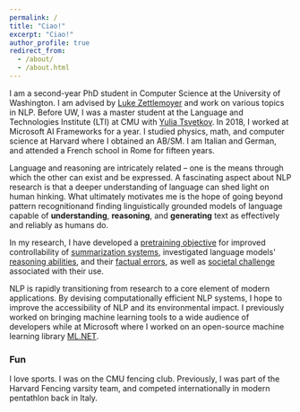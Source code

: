 ```yaml
---
permalink: /
title: "Ciao!"
excerpt: "Ciao!"
author_profile: true
redirect_from: 
  - /about/
  - /about.html
---
```


I am a second-year PhD student in Computer Science at the University of Washington. I am advised by [Luke Zettlemoyer](https://www.cs.washington.edu/people/faculty/lsz) and work on various topics in NLP. 
Before UW, I was a master student at the Language and Technologies Institute (LTI) at CMU with [Yulia Tsvetkov](https://homes.cs.washington.edu/~yuliats/). In 2018, I worked at Microsoft AI Frameworks for a year. I studied physics, math, and computer science at Harvard where I obtained an AB/SM. I am Italian and German, and attended a French school in Rome for fifteen years.

Language and reasoning are intricately related – one is the means through which the other can exist and be expressed.  A fascinating aspect about NLP research is that a deeper understanding of language can shed light on human hinking. What ultimately motivates me is the hope of going beyond pattern recognitionand finding linguistically grounded models of language capable of **understanding**, **reasoning**, and **generating** text as effectively and reliably as humans do. 

In my research, I have developed a [pretraining objective](https://arxiv.org/abs/2212.10449) for improved controllability of [summarization systems](https://arxiv.org/abs/2003.00576), investigated language models' [reasoning abilities](https://arxiv.org/abs/2211.05392), and their [factual errors](https://arxiv.org/abs/2104.13346), as well as [societal challenge](https://aclanthology.org/2022.coling-1.106/) associated with their use. 

NLP is rapidly transitioning from research to a core element of modern applications. By devising computationally efficient NLP systems, I hope to improve the accessibility of NLP and its environmental impact. I previously worked on bringing machine learning tools to a wide audience of developers while at Microsoft where I worked on an open-source machine learning library [ML<span></span>.NET](https://arxiv.org/abs/1905.05715).

<!-- ### NLP Research

#### Factuality in NLP
A major problem in natural language understanding is factuality which involves ensuring whether the meaning  of  a  text  is  consistent  in  a  given  context  (for  example  whether  the  summary  is  consistent  withthe  article). I  decided  to  work  on  factuality  as  it  provides  a  relatively  tractable  and  well  defined  setting to  approach  the  overarching  problem  of  reasoning  and  language  understanding. Current  NLP  methods lack both in ensuring the factual consistency of generated text and detecting factual inconsistencies acrossdocuments. As  text  generation  systems  become  increasingly  more  fluent,  their  practical  utility  is  nowlimited by factual inconsistencies in the generated text,  which can make them unreliable and misleading. Furthermore, improvements in the detection of factual errors can have a tremendous social impact, as forexample in helping identify fake news. -->

### Fun


I love sports. I was on the CMU fencing club. Previously, I was part of the Harvard Fencing varsity team, and competed internationally in modern pentathlon back in Italy.